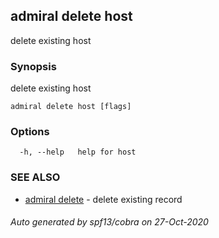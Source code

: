 ## admiral delete host

delete existing host

### Synopsis

delete existing host

```
admiral delete host [flags]
```

### Options

```
  -h, --help   help for host
```

### SEE ALSO

* [admiral delete](admiral_delete.md)	 - delete existing record

###### Auto generated by spf13/cobra on 27-Oct-2020
